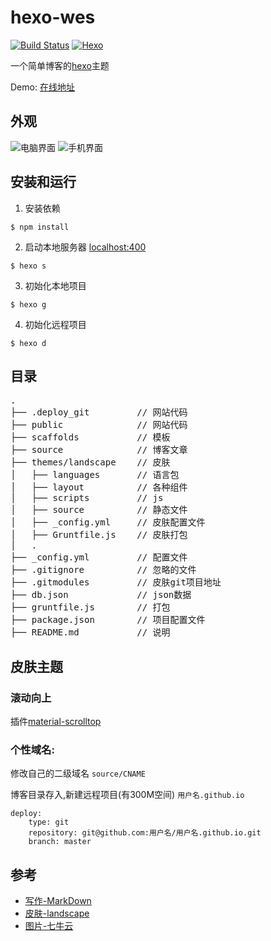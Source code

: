 # hexo-wes
[![Build Status](https://img.shields.io/badge/build-passing-brightgreen.svg)](https://github.com/weswu/hexo-wes)
[![Hexo](https://img.shields.io/badge/hexo-3.2.0+-blue.svg)](https://github.com/hexojs/hexo)

一个简单博客的[hexo](https://hexo.io/themes/)主题

Demo: [在线地址](http://www.weizai.party/)

## 外观

![电脑界面](http://om1ci69wa.bkt.clouddn.com/hexo-theme-wes-pc.png)
![手机界面](http://om1ci69wa.bkt.clouddn.com/hexo-theme-wes-mobile.png)


## 安装和运行

  1. 安装依赖

  ```
  $ npm install
  ```

  2. 启动本地服务器 [localhost:400](http://localhost:4000)

  ```
  $ hexo s
  ```

  3. 初始化本地项目

  ```
  $ hexo g
  ```

  4. 初始化远程项目

  ```
  $ hexo d
  ```

## 目录

<pre>
.
├── .deploy_git         // 网站代码
├── public              // 网站代码
├── scaffolds           // 模板
├── source              // 博客文章
├── themes/landscape    // 皮肤
│   ├── languages       // 语言包
│   ├── layout          // 各种组件
│   ├── scripts         // js
│   ├── source          // 静态文件
│   ├── _config.yml     // 皮肤配置文件
│   ├── Gruntfile.js    // 皮肤打包
│   .
├── _config.yml         // 配置文件
├── .gitignore          // 忽略的文件
├── .gitmodules         // 皮肤git项目地址
├── db.json             // json数据
├── gruntfile.js        // 打包
├── package.json        // 项目配置文件
├── README.md           // 说明
</pre>



## 皮肤主题

### 滚动向上

插件[material-scrolltop](https://github.com/bartholomej/material-scrolltop)

### 个性域名:

修改自己的二级域名 `source/CNAME`

博客目录存入,新建远程项目(有300M空间) `用户名.github.io`

```
deploy:
    type: git
    repository: git@github.com:用户名/用户名.github.io.git
    branch: master
```


## 参考

 - [写作-MarkDown](http://www.markdown.cn/)
 - [皮肤-landscape](http://hexo.io/hexo-theme-landscape)
 - [图片-七牛云](https://www.qiniu.com/)
